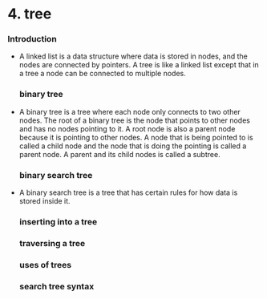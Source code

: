# 4. tree
### Introduction
-	A linked list is a data structure where data is stored in nodes, and the nodes are connected by pointers. A tree is like a linked list except that in a tree a node can be connected to multiple nodes.  

	### binary tree
-	A binary tree is a tree where each node only connects to two other nodes. The root of a binary tree is the node that points to other nodes and has no nodes pointing to it. A root node is also a parent node because it is pointing to other nodes. A node that is being pointed to is called a child node and the node that is doing the pointing is called a parent node. A parent and its child nodes is called a subtree.
	### binary search tree
-	A binary search tree is a tree that has certain rules for how data is stored inside it.
	### inserting into a tree
	### traversing a tree
	### uses of trees
	### search tree syntax

